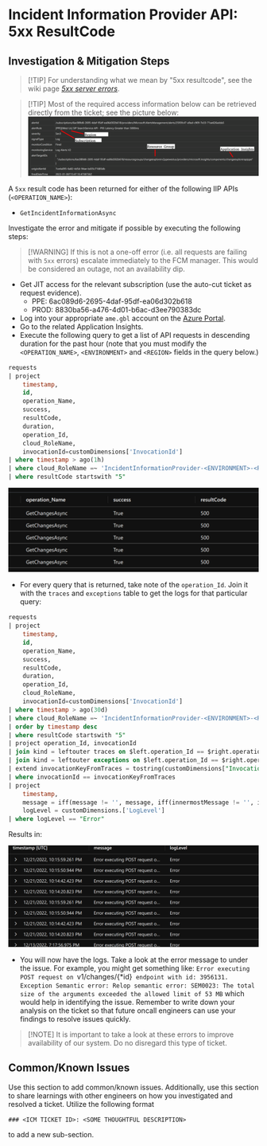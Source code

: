 # Incident Information Provider API: 5xx ResultCode


## Investigation & Mitigation Steps

> [!TIP] For understanding what we mean by "5xx resultcode", see the wiki page *[5xx server errors](https://en.wikipedia.org/wiki/List_of_HTTP_status_codes#5xx_server_errors)*.

> [!TIP] Most of the required access information below can be retrieved directly from the ticket; see the picture below:
> ![alt text](../media/ticket_parse_info_example.png)

A `5xx` result code has been returned for either of the following IIP APIs (`<OPERATION_NAME>`):

- `GetIncidentInformationAsync`

Investigate the error and mitigate if possible by executing the following steps:

> [!WARNING] If this is not a one-off error (i.e. all requests are failing with `5xx` errors) escalate immediately to the FCM manager. This would be considered an outage, not an availability dip.

- Get JIT access for the relevant subscription (use the auto-cut ticket as request evidence).
  - PPE: 6ac089d6-2695-4daf-95df-ea06d302b618
  - PROD: 8830ba56-a476-4d01-b6ac-d3ee790383dc
- Log into your appropriate `ame.gbl` account on the [Azure Portal](portal.azure.com).
- Go to the related Application Insights.
- Execute the following query to get a list of API requests in descending duration for the past hour (note that you must modify the `<OPERATION_NAME>`, `<ENVIRONMENT>` and `<REGION>` fields in the query below.)

```sql
requests
| project
    timestamp,
    id,
    operation_Name,
    success,
    resultCode,
    duration,
    operation_Id,
    cloud_RoleName,
    invocationId=customDimensions['InvocationId']
| where timestamp > ago(1h)
| where cloud_RoleName =~ 'IncidentInformationProvider-<ENVIRONMENT>-<REGION>' and operation_Name =~ '<OPERATION_NAME>'
| where resultCode startswith "5"
```

![alt text](../media/result_code_example.png)

- For every query that is returned, take note of the `operation_Id`. Join it with the `traces` and `exceptions` table to get the logs for that particular query:

```sql
requests
| project
    timestamp,
    id,
    operation_Name,
    success,
    resultCode,
    duration,
    operation_Id,
    cloud_RoleName,
    invocationId=customDimensions['InvocationId']
| where timestamp > ago(30d)
| where cloud_RoleName =~ 'IncidentInformationProvider-<ENVIRONMENT>-<REGION>' and operation_Name =~ 'GetServiceChangeCountsAsync'
| order by timestamp desc
| where resultCode startswith "5"
| project operation_Id, invocationId
| join kind = leftouter traces on $left.operation_Id == $right.operation_Id
| join kind = leftouter exceptions on $left.operation_Id == $right.operation_Id
| extend invocationKeyFromTraces = tostring(customDimensions["InvocationId"])
| where invocationId == invocationKeyFromTraces
| project
    timestamp,
    message = iff(message != '', message, iff(innermostMessage != '', innermostMessage, customDimensions.['prop__{OriginalFormat}'])),
    logLevel = customDimensions.['LogLevel']
| where logLevel == "Error"
```

Results in:

![alt text](../media/error_message_example.png)

- You will now have the logs. Take a look at the error message to under the issue. For example, you might get something like: `Error executing POST request on `v1/changes/{*id}` endpoint with id: 3956131. Exception Semantic error: Relop semantic error: SEM0023: The total size of the arguments exceeded the allowed limit of 53 MB`  which would help in identifying the issue. Remember to write down your analysis on the ticket so that future oncall engineers can use your findings to resolve issues quickly.

>[!NOTE] It is important to take a look at these errors to improve availability of our system. Do no disregard this type of ticket.


## Common/Known Issues

Use this section to add common/known issues. Additionally, use this section to share learnings with other engineers on how you investigated and resolved a ticket. Utilize the following format

```
### <ICM TICKET ID>: <SOME THOUGHTFUL DESCRIPTION>
```

to add a new sub-section.